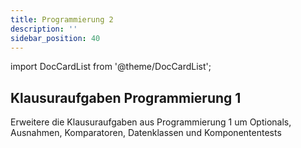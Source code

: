 ```yaml
---
title: Programmierung 2
description: ''
sidebar_position: 40
---
```


import DocCardList from '@theme/DocCardList';

<DocCardList />

## Klausuraufgaben Programmierung 1

Erweitere die Klausuraufgaben aus Programmierung 1 um Optionals, Ausnahmen, Komparatoren, Datenklassen und Komponententests
